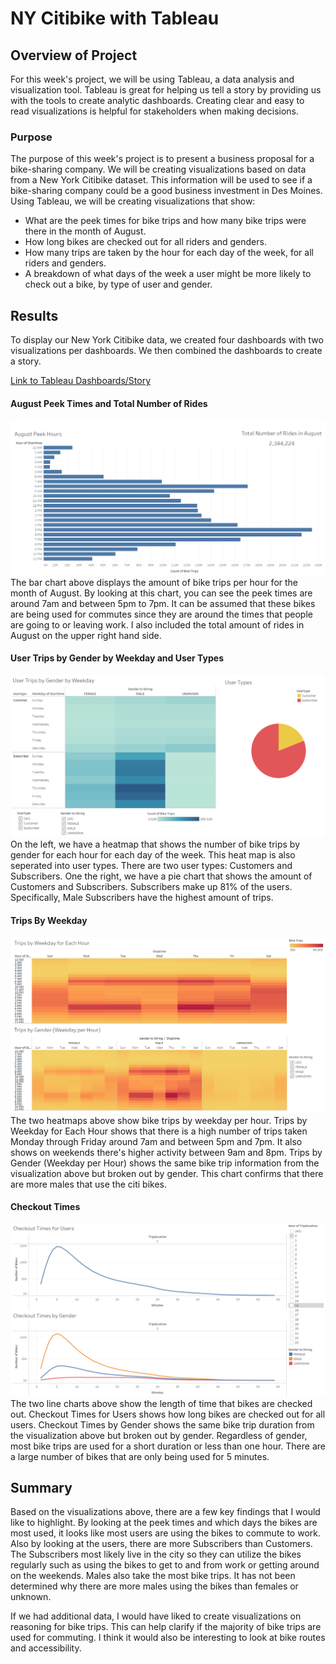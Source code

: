 # NY Citibike with Tableau

## Overview of Project
For this week's project, we will be using Tableau, a data analysis and visualization tool. Tableau is great for helping us tell a story by providing us with the tools to create analytic dashboards. Creating clear and easy to read visualizations is helpful for stakeholders when making decisions. 

### Purpose
The purpose of this week's project is to present a business proposal for a bike-sharing company. We will be creating visualizations based on data from a New York Citibike dataset. This information will be used to see if a bike-sharing company could be a good business investment in Des Moines. Using Tableau, we will be creating visualizations that show:
- What are the peek times for bike trips and how many bike trips were there in the month of August.
- How long bikes are checked out for all riders and genders.
- How many trips are taken by the hour for each day of the week, for all riders and genders.
- A breakdown of what days of the week a user might be more likely to check out a bike, by type of user and gender.

## Results

To display our New York Citibike data, we created four dashboards with two visualizations per dashboards. We then combined the dashboards to create a story. 

[Link to Tableau Dashboards/Story](https://public.tableau.com/views/NYC-Citibike-Challenge_16279379182660/NYCCitibikeAnalysis?:language=en-US&:display_count=n&:origin=viz_share_link)

#### August Peek Times and Total Number of Rides
![AugustOverview](/Resources/AugustOverview.PNG)
The bar chart above displays the amount of bike trips per hour for the month of August. By looking at this chart, you can see the peek times are around 7am and between 5pm to 7pm. It can be assumed that these bikes are being used for commutes since they are around the times that people are going to or leaving work. I also included the total amount of rides in August on the upper right hand side. 

#### User Trips by Gender by Weekday and User Types
![UserTypesbyGenderbyWeekday](/Resources/UserTypesbyGenderbyWeekday.PNG)
On the left, we have a heatmap that shows the number of bike trips by gender for each hour for each day of the week. This heat map is also seperated into user types. There are two user types: Customers and Subscribers. One the right, we have a pie chart that shows the amount of Customers and Subscribers. Subscribers make up 81% of the users. Specifically, Male Subscribers have the highest amount of trips. 

#### Trips By Weekday 
![TripsByWeekday](/Resources/TripsByWeekday.PNG)
The two heatmaps above show bike trips by weekday per hour. Trips by Weekday for Each Hour shows that there is a high number of trips taken Monday through Friday around 7am and between 5pm and 7pm. It also shows on weekends there's higher activity between 9am and 8pm. Trips by Gender (Weekday per Hour) shows the same bike trip information from the visualization above but broken out by gender. This chart confirms that there are more males that use the citi bikes.

#### Checkout Times
![CheckoutTimes](/Resources/CheckoutTimes.PNG)
The two line charts above show the length of time that bikes are checked out. Checkout Times for Users shows how long bikes are checked out for all users. Checkout Times by Gender shows the same bike trip duration from the visualization above but broken out by gender. Regardless of gender, most bike trips are used for a short duration or less than one hour. There are a large number of bikes that are only being used for 5 minutes.


## Summary
Based on the visualizations above, there are a few key findings that I would like to highlight. By looking at the peek times and which days the bikes are most used, it looks like most users are using the bikes to commute to work. Also by looking at the users, there are more Subscribers than Customers. The Subscribers most likely live in the city so they can utilize the bikes regularly such as using the bikes to get to and from work or getting around on the weekends. Males also take the most bike trips. It has not been determined why there are more males using the bikes than females or unknown.

If we had additional data, I would have liked to create visualizations on reasoning for bike trips. This can help clarify if the majority of bike trips are used for commuting. I think it would also be interesting to look at bike routes and accessibility. 
